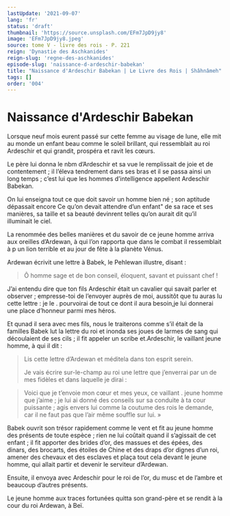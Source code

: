 ```yaml
---
lastUpdate: '2021-09-07'
lang: 'fr'
status: 'draft'
thumbnail: 'https://source.unsplash.com/EFm7JpD9jy8'
image: 'EFm7JpD9jy8.jpeg'
source: tome V - livre des rois - P. 221
reign: 'Dynastie des Aschkanides'
reign-slug: 'regne-des-aschkanides'
episode-slug: 'naissance-d-ardeschir-babekan'
title: "Naissance d'Ardeschir Babekan | Le Livre des Rois | Shâhnâmeh"
tags: []
order: '004'
---
```


<!-- LTeX: language=fr -->

# Naissance d'Ardeschir Babekan

Lorsque neuf mois eurent passé sur cette femme au visage de lune, elle mit au monde un enfant beau comme le soleil brillant, qui ressemblait au roi Ardeschir et qui grandit, prospéra et ravit les cœurs.

Le père lui donna le nbm d’Ardeschir et sa vue le remplissait de joie et de contentement ; il l’éleva tendrement dans ses bras et il se passa ainsi un long temps ; c’est lui que les hommes d’intelligence appellent Ardeschir Babekan.

On lui enseigna tout ce que doit savoir un homme bien né ; son aptitude dépassait encore Ce qu’on devait attendre d’un enfant"
de sa race et ses manières, sa taille et sa beauté devinrent telles qu’on aurait dit qu’il illuminait le ciel.

La renommée des belles manières et du savoir de ce jeune homme arriva aux oreilles d’Ardewan, à qui l’on rapporta que dans le combat il ressemblait à p un lion terrible et au jour de fête à la planète Vénus.

Ardewan écrivit une lettre à Babek, le Pehlewan illustre, disant :

> Ô homme sage et de bon conseil, éloquent, savant et puissant chef !

J’ai entendu dire que ton fils Ardeschir était un cavalier qui savait parler et observer ; empresse-toi de l’envoyer auprès de moi, aussitôt que tu auras lu cette lettre : je le .
pourvoirai de tout ce dont il aura besoin,je lui donnerai une place d’honneur parmi mes héros.

Et qunad il sera avec mes fils, nous le traiterons comme s’il était de la familles Babek lut la lettre du roi et inonda ses joues de larmes de sang qui découlaient de ses cils ; il fit appeler un scribe et.Ardeschir, le vaillant jeune homme, à qui il dit :

> Lis cette lettre d’Ardewan et méditela dans ton esprit serein.
>
> Je vais écrire sur-le-champ au roi une lettre que j’enverrai par un de mes fidèles et dans laquelle je dirai :

> Voici que je t’envoie mon cœur et mes yeux, ce vaillant . jeune homme que j’aime ; je lui ai donné des conseils sur sa conduite à ta cour puissante ; agis envers lui comme la coutume des rois le demande, car il ne faut pas que l’air même souffle sur lui. »

Babek ouvrit son trésor rapidement comme le vent et fit au jeune homme des présents de toute espèce ; rien ne lui coûtait quand il s’agissait de cet enfant ; il fit apporter des brides d’or, des massues et des épées, des dinars, des brocarts, des étoiles de Chine et des draps d’or dignes d’un roi, amener des chevaux et des esclaves et plaça tout cela devant le jeune homme, qui allait partir et devenir le serviteur d’Ardewan.

Ensuite, il envoya avec Ardeschir pour le roi de l’or, du musc et de l’ambre et beaucoup d’autres présents.

Le jeune homme aux traces fortunées quitta son grand-père et se rendit à la cour du roi Ardewan, à Beï.
